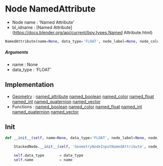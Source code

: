 # Node NamedAttribute

- Node name : 'Named Attribute'
- bl_idname : [Named Attribute](https://docs.blender.org/api/current/bpy.types.Named Attribute.html)


``` python
NamedAttribute(name=None, data_type='FLOAT', node_label=None, node_color=None)
```
##### Arguments

- name : None
- data_type : 'FLOAT'

## Implementation

- [Geometry](/docs/GeoNodes/Geometry.md) : [named_attribute](/docs/GeoNodes/Geometry.md#named_attribute) [named_boolean](/docs/GeoNodes/Geometry.md#named_boolean) [named_color](/docs/GeoNodes/Geometry.md#named_color) [named_float](/docs/GeoNodes/Geometry.md#named_float) [named_int](/docs/GeoNodes/Geometry.md#named_int) [named_quaternion](/docs/GeoNodes/Geometry.md#named_quaternion) [named_vector](/docs/GeoNodes/Geometry.md#named_vector)
- Functions : [named_boolean](/docs/GeoNodes/GeoNodes.md#named_boolean) [named_color](/docs/GeoNodes/GeoNodes.md#named_color) [named_float](/docs/GeoNodes/GeoNodes.md#named_float) [named_int](/docs/GeoNodes/GeoNodes.md#named_int) [named_quaternion](/docs/GeoNodes/GeoNodes.md#named_quaternion) [named_vector](/docs/GeoNodes/GeoNodes.md#named_vector)

## Init

``` python
def __init__(self, name=None, data_type='FLOAT', node_label=None, node_color=None):

    StackedNode.__init__(self, 'GeometryNodeInputNamedAttribute', node_label=node_label, node_color=node_color)

    self.data_type       = data_type
    self.name            = name
```
